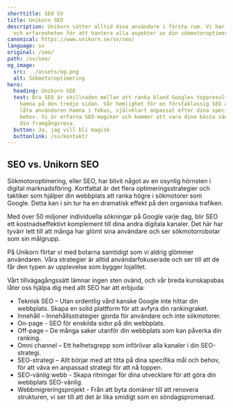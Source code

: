 ```yaml
---
shorttitle: SEO SV
title: Unikorn SEO
description: Unikorn sätter alltid dina användare i första rum. Vi har kunskapen
  och erfarenheten för att hantera alla aspekter av din sökmotoroptimering!
canonical: https://www.unikorn.se/sv/seo/
language: sv
original: /seo/
path: /sv/seo/
og_image:
  src: ../assets/og.png
  alt: Sökmotoroptimering
hero:
  heading: Unikorn SEO
  text: Bra SEO är skillnaden mellan att ranka bland Googles toppresultat och att
    hamna på den tredje sidan. Vår hemlighet för en förstaklassig SEO är att
    låta användaren hamna i fokus, självklart anpassat efter dina specifika
    behov. Vi är erfarna SEO-magiker och kommer att vara dina bästa vänner på
    din framgångsresa.
  button: Ja, jag vill bli magisk
  buttonlink: /sv/kontakt/
---
```

## SEO vs. Unikorn SEO

Sökmotoroptimering, eller SEO, har blivit något av en osynlig hörnsten i digital marknadsföring. Kortfattat är det flera optimeringsstrategier och taktiker som hjälper din webbplats att ranka högre i sökmotorer som Google. Detta kan i sin tur ha en dramatisk effekt på den organiska trafiken. 

Med över 50 miljoner individuella sökningar på Google varje dag, blir SEO ett kostnadseffektivt komplement till dina andra digitala kanaler. Det här har tyvärr lett till att många har glömt sina användare och ser sökmotorrobotar som sin målgrupp.

På Unikorn flirtar vi med botarna samtidigt som vi aldrig glömmer användaren. Våra strategier är alltid användarfokuserade och ser till att de får den typen av upplevelse som bygger lojalitet.

Vårt tillvägagångssätt lämnar ingen sten ovänd, och vår breda kunskapsbas låter oss hjälpa dig med allt SEO har att erbjuda:

* Teknisk SEO – Utan ordentlig vård kanske Google inte hittar din webbplats. Skapa en solid plattform för att avfyra din rankingraket.
* Innehåll – Innehållsstrategier gjorda för användare och inte sökmotorer.
* On-page - SEO för enskilda sidor på din webbplats.
* Off-page – De många saker utanför din webbplats som kan påverka din ranking.
* Omni channel – Ett helhetsgrepp som införlivar alla kanaler i din SEO-strategi.
* SEO-strategi – Allt börjar med att titta på dina specifika mål och behov, för att väva en anpassad strategi för att nå toppen.
* SEO-vänlig webb - Skapa ritningar för dina utvecklare för att göra din webbplats SEO-vänlig.
* Webbmigreringsprojekt - Från att byta domäner till att renovera strukturen, vi ser till att det är lika smidigt som en söndagspromenad.